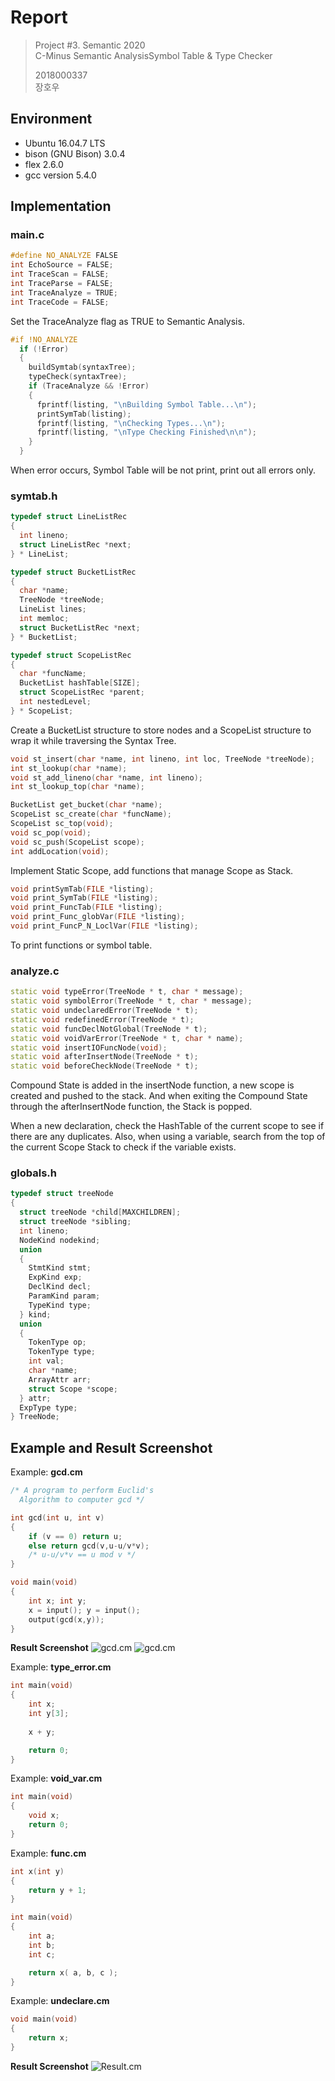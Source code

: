 # Report

> Project #3. Semantic 2020  
> C-Minus Semantic AnalysisSymbol Table & Type Checker
>
> 2018000337  
> 장호우

## Environment

* Ubuntu 16.04.7 LTS
* bison (GNU Bison) 3.0.4
* flex 2.6.0
* gcc version 5.4.0

## Implementation

### main.c

```c++
#define NO_ANALYZE FALSE
int EchoSource = FALSE;
int TraceScan = FALSE;
int TraceParse = FALSE;
int TraceAnalyze = TRUE;
int TraceCode = FALSE;
```

Set the TraceAnalyze flag as TRUE to Semantic Analysis.

```c++
#if !NO_ANALYZE
  if (!Error)
  {
    buildSymtab(syntaxTree);
    typeCheck(syntaxTree);
    if (TraceAnalyze && !Error)
    {
      fprintf(listing, "\nBuilding Symbol Table...\n");
      printSymTab(listing);
      fprintf(listing, "\nChecking Types...\n");
      fprintf(listing, "\nType Checking Finished\n\n");
    }
  }
```

When error occurs, Symbol Table will be not print, print out all errors only.

### symtab.h

```c++
typedef struct LineListRec
{
  int lineno;
  struct LineListRec *next;
} * LineList;

typedef struct BucketListRec
{
  char *name;
  TreeNode *treeNode;
  LineList lines;
  int memloc;
  struct BucketListRec *next;
} * BucketList;

typedef struct ScopeListRec
{
  char *funcName;
  BucketList hashTable[SIZE];
  struct ScopeListRec *parent;
  int nestedLevel;
} * ScopeList;

```

Create a BucketList structure to store nodes and a ScopeList structure to wrap it while traversing the Syntax Tree.

```c++
void st_insert(char *name, int lineno, int loc, TreeNode *treeNode);
int st_lookup(char *name);
void st_add_lineno(char *name, int lineno);
int st_lookup_top(char *name);

BucketList get_bucket(char *name);
ScopeList sc_create(char *funcName);
ScopeList sc_top(void);
void sc_pop(void);
void sc_push(ScopeList scope);
int addLocation(void);
```

Implement Static Scope, add functions that manage Scope as Stack.

```c++
void printSymTab(FILE *listing);
void print_SymTab(FILE *listing);
void print_FuncTab(FILE *listing);
void print_Func_globVar(FILE *listing);
void print_FuncP_N_LoclVar(FILE *listing);
```

To print functions or symbol table.

### analyze.c

```c++
static void typeError(TreeNode * t, char * message);
static void symbolError(TreeNode * t, char * message);
static void undeclaredError(TreeNode * t);
static void redefinedError(TreeNode * t);
static void funcDeclNotGlobal(TreeNode * t);
static void voidVarError(TreeNode * t, char * name);
static void insertIOFuncNode(void);
static void afterInsertNode(TreeNode * t);
static void beforeCheckNode(TreeNode * t);
```

Compound State is added in the insertNode function, a new scope is created and pushed to the stack. And when exiting the Compound State through the afterInsertNode function, the Stack is popped.

When a new declaration, check the HashTable of the current scope to see if there are any duplicates. Also, when using a variable, search from the top of the current Scope Stack to check if the variable exists.

### globals.h

```c++
typedef struct treeNode
{
  struct treeNode *child[MAXCHILDREN];
  struct treeNode *sibling;
  int lineno;
  NodeKind nodekind;
  union
  {
    StmtKind stmt;
    ExpKind exp;
    DeclKind decl;
    ParamKind param;
    TypeKind type;
  } kind;
  union
  {
    TokenType op;
    TokenType type;
    int val;
    char *name;
    ArrayAttr arr;
    struct Scope *scope;
  } attr;
  ExpType type;
} TreeNode;
```

## Example and Result Screenshot

Example: **gcd.cm**

```c++
/* A program to perform Euclid's 
  Algorithm to computer gcd */

int gcd(int u, int v)
{ 
    if (v == 0) return u; 
    else return gcd(v,u-u/v*v); 
    /* u-u/v*v == u mod v */ 
} 

void main(void) 
{ 
    int x; int y; 
    x = input(); y = input(); 
    output(gcd(x,y)); 
}
```

**Result Screenshot**
![gcd.cm](images/001.jpg)
![gcd.cm](images/002.jpg)

Example: **type_error.cm**

```c++
int main(void)
{
	int x;
	int y[3];
	
	x + y;

	return 0;
}
```

Example: **void_var.cm**

```c++
int main(void)
{
	void x;
	return 0;
}
```

Example: **func.cm**

```c++
int x(int y)
{
	return y + 1;
}

int main(void)
{
	int a;
	int b;
	int c;

	return x( a, b, c );
}
```

Example: **undeclare.cm**

```c++
void main(void)
{
	return x;
}
```

**Result Screenshot**
![Result.cm](images/003.jpg)
